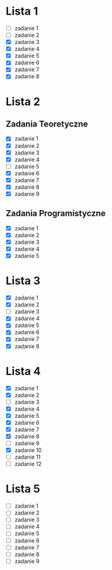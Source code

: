 # Lista 1
- [ ] zadanie 1
- [ ] zadanie 2
- [x] zadanie 3
- [x] zadanie 4
- [x] zadanie 5
- [x] zadanie 6
- [x] zadanie 7
- [x] zadanie 8

# Lista 2
## Zadania Teoretyczne
- [x] zadanie 1
- [x] zadanie 2
- [x] zadanie 3
- [x] zadanie 4
- [ ] zadanie 5
- [x] zadanie 6
- [x] zadanie 7
- [x] zadanie 8
- [x] zadanie 9

## Zadania Programistyczne
- [x] zadanie 1
- [x] zadanie 2
- [x] zadanie 3
- [x] zadanie 4
- [x] zadanie 5

# Lista 3
- [x] zadanie 1
- [x] zadanie 2
- [ ] zadanie 3
- [x] zadanie 4
- [x] zadanie 5
- [x] zadanie 6
- [x] zadanie 7
- [x] zadanie 8

# Lista 4
- [x] zadanie 1
- [x] zadanie 2
- [ ] zadanie 3
- [x] zadanie 4
- [x] zadanie 5
- [x] zadanie 6
- [x] zadanie 7
- [x] zadanie 8
- [ ] zadanie 9
- [x] zadanie 10
- [ ] zadanie 11
- [ ] zadanie 12

# Lista 5
- [ ] zadanie 1
- [ ] zadanie 2
- [ ] zadanie 3
- [ ] zadanie 4
- [ ] zadanie 5
- [ ] zadanie 6
- [ ] zadanie 7
- [ ] zadanie 8
- [ ] zadanie 9
